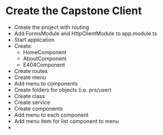# Create the Capstone Client

- Create the project with routing
- Add FormsModule and HttpClientModule to app.module.ts
- Start application
- Create:
    - HomeComponent
    - AboutComponent
    - E404Component
- Create routes
- Create menu
- Add menu to components
- Create folders for objects (i.e. prs/user)
- Create class
- Create service
- Create components
- Add menu to each component
- Add menu item for list component to menu
- 